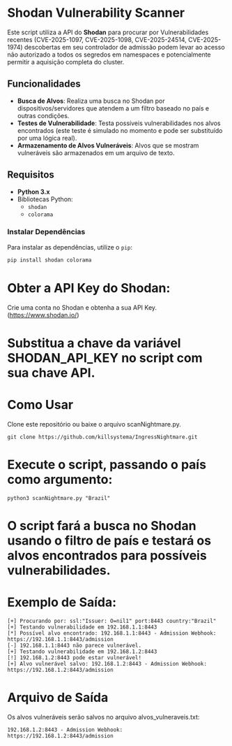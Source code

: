 # Shodan Vulnerability Scanner

Este script utiliza a API do **Shodan** para procurar por Vulnerabilidades recentes (CVE-2025-1097, CVE-2025-1098, CVE-2025-24514, CVE-2025-1974) descobertas em seu controlador de admissão podem levar ao acesso não autorizado a todos os segredos em namespaces e potencialmente permitir a aquisição completa do cluster. 


## Funcionalidades

- **Busca de Alvos**: Realiza uma busca no Shodan por dispositivos/servidores que atendem a um filtro baseado no país e outras condições.
- **Testes de Vulnerabilidade**: Testa possíveis vulnerabilidades nos alvos encontrados (este teste é simulado no momento e pode ser substituído por uma lógica real).
- **Armazenamento de Alvos Vulneráveis**: Alvos que se mostram vulneráveis são armazenados em um arquivo de texto.

## Requisitos

- **Python 3.x**
- Bibliotecas Python:
  - `shodan`
  - `colorama`

### Instalar Dependências

Para instalar as dependências, utilize o `pip`:

```bash
pip install shodan colorama
```

# Obter a API Key do Shodan:

Crie uma conta no Shodan e obtenha a sua API Key.
(https://www.shodan.io/)

# Substitua a chave da variável SHODAN_API_KEY no script com sua chave API.

# Como Usar

Clone este repositório ou baixe o arquivo scanNightmare.py.

```
git clone https://github.com/killsystema/IngressNightmare.git
```

# Execute o script, passando o país como argumento:

```
python3 scanNightmare.py "Brazil" 
```

# O script fará a busca no Shodan usando o filtro de país e testará os alvos encontrados para possíveis vulnerabilidades.

# Exemplo de Saída:

```
[+] Procurando por: ssl:"Issuer: O=nil1" port:8443 country:"Brazil"
[+] Testando vulnerabilidade em 192.168.1.1:8443
[*] Possível alvo encontrado: 192.168.1.1:8443 - Admission Webhook: https://192.168.1.1:8443/admission
[-] 192.168.1.1:8443 não parece vulnerável.
[+] Testando vulnerabilidade em 192.168.1.2:8443
[!] 192.168.1.2:8443 pode estar vulnerável!
[+] Alvo vulnerável salvo: 192.168.1.2:8443 - Admission Webhook: https://192.168.1.2:8443/admission
```

# Arquivo de Saída
Os alvos vulneráveis serão salvos no arquivo alvos_vulneraveis.txt:

``` 
192.168.1.2:8443 - Admission Webhook: https://192.168.1.2:8443/admission
```
